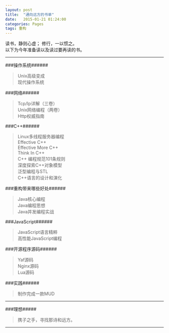 ```yaml
---
layout: post
title:  "通向远方的书单"
date:   2015-01-21 01:24:00
categories: Pages
tags: 重构
---
```


读书，静则心虚； 修行，一以惯之。   
以下为今年准备读以及读过要再读的书。
    
---     
    
###操作系统######

> Unix高级变成      
> 现代操作系统      

###网络######

> Tcp/Ip详解（三卷）        
> Unix网络编程（两卷）      
> Http权威指南  

###C++######

> Linux多线程服务器编程     
> Effective C++     
> Effective More C++        
> Think In C++      
> C++ 编程规范101条规则     
> 深度探索C++对象模型       
> 泛型编程与STL     
> C++语言的设计和演化       

###重构带来哪些好处######

> Java核心编程      
> Java编程思想      
> Java并发编程实战      


###JavaScript######

> JavaScript语言精粹    
> 高性能JavaScript编程      

###开源程序源码######

> Yaf源码       
> Nginx源码     
> Lua源码   

###实践######

> 制作完成一款MUD

---     

###理想#####

> 携子之手，寻找那诗和远方。

---
 
